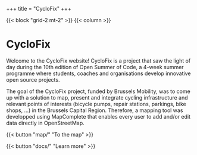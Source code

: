+++
title = "CycloFix"
+++

{{< block "grid-2 mt-2" >}}
{{< column >}}

# CycloFix

Welcome to the CycloFix website! CycloFix is a project that saw the light of day during the 10th edition of Open Summer of Code, a 4-week summer programme where students, coaches and organisations develop innovative open source projects.

The goal of the CycloFix project, funded by Brussels Mobility, was to come up with a solution to map, present and integrate cycling infrastructure and relevant points of interests (bicycle pumps, repair stations, parkings, bike shops, ...) in the Brussels Capital Region. Therefore, a mapping tool was developped using MapComplete that enables every user to add and/or edit data directly in OpenStreetMap.



{{< button "map/" "To the map" >}}

{{< button "docs/" "Learn more" >}}
